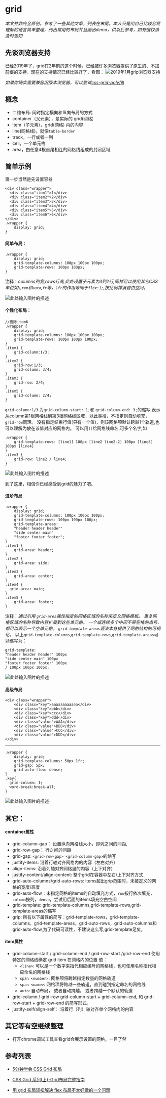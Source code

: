 # grid

*本文并非完全原创，参考了一些其他文章，列表在末尾，本人只是用自己比较容易理解的语言简单整理，列出常用的布局并且画出demo，供以后参考，如有侵权请及时告知*

## 先谈浏览器支持
已经2019年了，grid在2年前的这个时候，已经被许多浏览器提供了原生的、不加前缀的支持，现在的支持情况已经比较好了，看图：
![2019年1月grip浏览器支持][1]
  
  *如果你确实需要兼容旧版本浏览器，可以尝试[css-grid-polyfill][2]*
  
## 概念
- 二维布局: 同时指定横向和纵向布局的方式
- container（父元素），是实际的 grid(网格)
- item（子元素），grid(网格) 内的内容
- line(网格线)，就像`table-border`
- track，一行或者一列
- cell，一个单元格
- area，由任意4根首尾相连的网格线组成的封闭区域

## 简单示例

第一步当然是先设置容器

    <div class="wrapper">
      <div class="item1">1</div>
      <div class="item2">2</div>
      <div class="item3">3</div>
      <div class="item4">4</div>
      <div class="item5">5</div>
      <div class="item6">6</div>
    </div>
    .wrapper {
        display: grid;
    }

#### 简单布局：

    .wrapper {
        display: grid;
        grid-template-columns: 100px 100px 100px;
        grid-template-rows: 100px 100px;
    }

注释：*columns列宽,rows行高,此处设置子元素为3列2行,同样可以使用其它CSS单位如`%`,`rem`和`auto`,`fr`等，`1fr`的作用等同于`flex:1;`,按比例撑满自由空间。*

![此处输入图片的描述][3]

#### 个性化布局：
    
    //删除item6
    .wrapper {
        display: grid;
        grid-template-columns: 100px 100px 100px;
        grid-template-rows: 100px 100px 100px;
    }
    .item1 {
        grid-column:1/3;
    }
    .item2 {
        grid-row:1/3;
      	grid-column: 3/4;
    }
    .item3 {
        grid-row: 2/4;
    }
    .item5 {
        grid-column: 2/4;
    }
    
`grid-column:1/3` 为`grid-column-start: 1;`和 `grid-column-end: 3;`的缩写,表示从column第1根网格线到第3根网格线区域，以此类推，不指定则自动填充，`grid-row`同理。
没有指定结束行值(只有一个值)，则该网格项默认跨越1个轨道,也可以理解为放在该值对应的网格内。
可以用`[]`给网格线命名,可多个名字,如
    
    .wrapper {
        grid-template-rows: [line1] 100px [line2 line2-2] 100px [line3] 100px [line4]
    }
    .item3 {
        grid-row: line2 / line4;
    }
    
![此处输入图片的描述][4]

到了这里，相信你已经感受到grid的魅力了吧。

#### 进阶布局
    
    .wrapper {
        display: grid;
        grid-template-columns: 100px 100px 100px;
      	grid-template-rows: 100px 100px 100px;
      	grid-template-areas: 
        "header header header"
        "side center main"
        "footer footer footer";
    }
    .item1 {
        grid-area: header;
    }
    .item2 {
        grid-area: side;
    }
    .item3 {
        grid-area: center;
    }
    .item4 {
      grid-area: main;
    }
    .item5 {
        grid-area: footer;
    }

注释：*通过引用 `grid-area`属性指定的网格区域的名称来定义网格模板。 重复网格区域的名称导致内容扩展到这些单元格。 一个或连续多个中间不带空格的点号`.`都可以表示一个空单元格。 `grid-template-areas`语法本身提供了网格结构的可视化。*
以上`grid-template-columns`,`grid-template-rows`,`grid-template-areas`可以缩写为：

    grid-template:
    "header header header" 100px
    "side center main" 100px
    "footer footer footer" 100px
    / 100px 100px 100px;

    
![此处输入图片的描述][5]

#### 高级布局

    <div class="wrapper">
        <div class="key">aaaaaaaaaaaa</div>
        <div class="key">bbb</div>
        <div class="key">ccc</div>
        <div class="key">ddd</div>
      	<div class="value">AAA</div>
        <div class="value">BBB</div>
        <div class="value">CCC</div>
        <div class="value">DDD</div>
    </div>

------

    .wrapper {
        display: grid;
      	grid-template-columns: 50px 1fr;
      	grid-gap: 5px;
      	grid-auto-flow: dense;
    }
    .key{
      grid-column: 1;
      word-break:break-all;
    }

![此处输入图片的描述][6]

## 其它：

#### container属性
- grid-column-gap： 设置纵向网格线大小，即列之间的间距,
- grid-row-gap： 行之间的间距
- grid-gap: `<grid-row-gap> <grid-column-gap>`的缩写
- justify-items: 沿着行轴对齐网格内的内容（左右对齐）
- align-items: 沿着列轴对齐网格里的内容（上下对齐）
- justify-content/align-content: 整个grid在容器中左右/上下对齐方式
- grid-auto-columns/grid-auto-rows: items超出grip范围时，未被定义的网格的宽度/高度
- grid-auto-flow：未指定网格的items的自动填充方式，`row`按行依次填充，`column`按列，`dense`，尝试用后面的items填充空白空间
- grid-template: grid-template-columns,grid-template-rows,grid-template-areas的缩写
- grip: 所有以下属性的简写：grid-template-rows，grid-template-columns，grid-template-areas，grid-auto-rows，grid-auto-columns和grid-auto-flow,为了代码可读性，不建议这么写,grid-template足矣。

#### item属性
- grid-column-start / grid-column-end / grid-row-start /grid-row-end
    使用特定的网格线确定 grid item 在网格内的位置
    值：
    - `<line>`: 可以是一个数字来指代相应编号的网格线，也可使用名称指代相应命名的网格线
    - `span <number>`: 网格项将跨越指定数量的网格轨道
    - `span <name>`: 网格项将跨越一些轨道，直到碰到指定命名的网格线
    - `auto`: 自动布局， 或者自动跨越， 或者跨越一个默认的轨道
- grid-column / grid-row
    grid-column-start + grid-column-end, 和 grid-row-start + grid-row-end 的简写形式。
- justify-self/align-self： 沿着行（列）轴对齐单个网格内的内容


## 其它等有空继续整理

- 打开chrome调试工具查看grid会展示设置的网格，一目了然

## 参考列表

- [5分钟学会 CSS Grid 布局][7]
- [CSS Grid 系列(上)-Grid布局完整指南][8]
- [用 grid 布局轻松解决 flex 布局不太好做的一个问题][10]


  [1]: http://aicaistatic.oss-cn-hangzhou.aliyuncs.com/s/img/201901/29104335654.jpg
  [2]: https://github.com/FremyCompany/css-grid-polyfill
  [3]: http://aicaistatic.oss-cn-hangzhou.aliyuncs.com/s/img/201901/29111230613.png
  [4]: http://aicaistatic.oss-cn-hangzhou.aliyuncs.com/s/img/201901/29112358917.png
  [5]: http://aicaistatic.oss-cn-hangzhou.aliyuncs.com/s/img/201901/29121918137.png
  [6]: http://aicaistatic.oss-cn-hangzhou.aliyuncs.com/s/img/201901/29152452039.png
  [7]: https://www.html.cn/archives/8506
  [8]: https://segmentfault.com/a/1190000012889793
  [9]: https://juejin.im/entry/5a2f458af265da432840d1fd
  [10]: https://blog.csdn.net/beijiyang999/article/details/80868095


  <style>
    .page-header {
        display: none;
    }
</style>